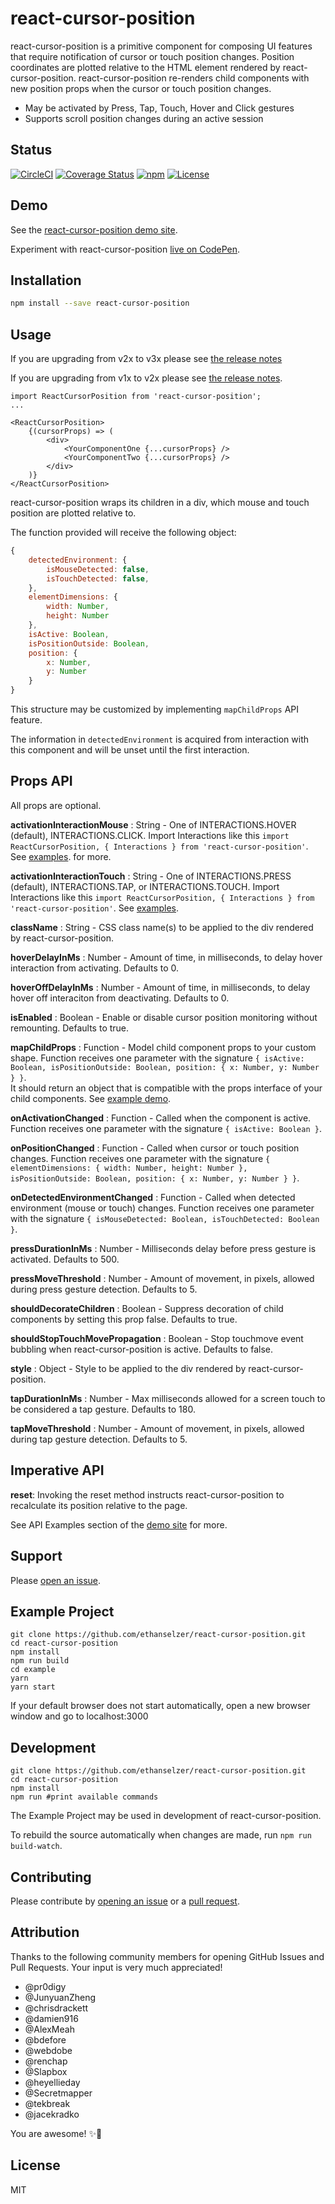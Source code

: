 # react-cursor-position
react-cursor-position is a primitive component for composing UI features that require notification of cursor or touch position changes. Position coordinates are plotted relative to the HTML element rendered by react-cursor-position. react-cursor-position re-renders child components with new position props when the cursor or touch position changes.

* May be activated by Press, Tap, Touch, Hover and Click gestures
* Supports scroll position changes during an active session



## Status

[![CircleCI](https://img.shields.io/circleci/project/github/ethanselzer/react-cursor-position.svg)](https://circleci.com/gh/ethanselzer/react-cursor-position)
[![Coverage Status](https://coveralls.io/repos/github/ethanselzer/react-cursor-position/badge.svg?branch=master)](https://coveralls.io/github/ethanselzer/react-cursor-position?branch=master)
[![npm](https://img.shields.io/npm/v/react-cursor-position.svg)](https://www.npmjs.com/package/react-cursor-position)
[![License](https://img.shields.io/badge/license-MIT-blue.svg)](https://opensource.org/licenses/MIT)

## Demo

See the [react-cursor-position demo site](https://ethanselzer.github.io/react-cursor-position).

Experiment with react-cursor-position [live on CodePen](http://codepen.io/ethanselzer/pen/ryayLK).

## Installation

```sh
npm install --save react-cursor-position
```

## Usage

If you are upgrading from v2x to v3x please see [the release notes](https://github.com/ethanselzer/react-cursor-position/releases/tag/v3.0.0)

If you are upgrading from v1x to v2x please see [the release notes](https://github.com/ethanselzer/react-cursor-position/releases/tag/v2.0.0).

```JSX
import ReactCursorPosition from 'react-cursor-position';
...

<ReactCursorPosition>
    {(cursorProps) => (
        <div>
            <YourComponentOne {...cursorProps} />
            <YourComponentTwo {...cursorProps} />
        </div>
    )}
</ReactCursorPosition>
```

react-cursor-position wraps its children in a div, which mouse and touch position
are plotted relative to.

The function provided will receive the following object:

```JavaScript
{
    detectedEnvironment: {
        isMouseDetected: false,
        isTouchDetected: false,
    },
    elementDimensions: {
        width: Number,
        height: Number
    },
    isActive: Boolean,
    isPositionOutside: Boolean,
    position: {
        x: Number,
        y: Number
    }
}
```
This structure may be customized by implementing `mapChildProps` API feature.

The information in `detectedEnvironment` is acquired from interaction with this component and will be unset until the first interaction.

## Props API

All props are optional.

**activationInteractionMouse** : String - One of INTERACTIONS.HOVER (default), INTERACTIONS.CLICK. Import Interactions like this `import ReactCursorPosition, { Interactions } from 'react-cursor-position'`. See [examples](https://ethanselzer.github.io/react-cursor-position/#/activate-by-hover). for more.

**activationInteractionTouch** : String - One of INTERACTIONS.PRESS (default), INTERACTIONS.TAP, or INTERACTIONS.TOUCH. Import Interactions like this `import ReactCursorPosition, { Interactions } from 'react-cursor-position'`. See [examples](https://ethanselzer.github.io/react-cursor-position/#/activate-by-press).

**className** : String - CSS class name(s) to be applied to the div rendered by react-cursor-position.

**hoverDelayInMs** : Number - Amount of time, in milliseconds, to delay hover interaction from activating. Defaults to 0.

**hoverOffDelayInMs** : Number - Amount of time, in milliseconds, to delay hover off interaciton from deactivating. Defaults to 0.

**isEnabled** : Boolean - Enable or disable cursor position monitoring without remounting. Defaults to true.

**mapChildProps** : Function - Model child component props to your custom shape.
Function receives one parameter with the signature
`{ isActive: Boolean, isPositionOutside: Boolean, position: { x: Number, y: Number } }`.  
It should return an object that is compatible with the props interface of your child components.
See [example demo](https://ethanselzer.github.io/react-cursor-position/#/map-child-props).

**onActivationChanged** : Function - Called when the component is active.
Function receives one parameter with the signature `{ isActive: Boolean }`.

**onPositionChanged** : Function - Called when cursor or touch position changes.
Function receives one parameter with the signature `{ elementDimensions: { width: Number, height: Number }, isPositionOutside: Boolean, position: { x: Number, y: Number } }`.

**onDetectedEnvironmentChanged** : Function - Called when detected environment (mouse or touch) changes.
Function receives one parameter with the signature `{ isMouseDetected: Boolean, isTouchDetected: Boolean }`.

**pressDurationInMs** : Number - Milliseconds delay before press gesture is activated. Defaults to 500.

**pressMoveThreshold** : Number - Amount of movement, in pixels, allowed during press gesture detection. Defaults to 5.

**shouldDecorateChildren** : Boolean - Suppress decoration of child components by
setting this prop false. Defaults to true.

**shouldStopTouchMovePropagation** : Boolean - Stop touchmove event bubbling when react-cursor-position is active. Defaults to false.

**style** : Object - Style to be applied to the div rendered by react-cursor-position.

**tapDurationInMs** : Number - Max milliseconds allowed for a screen touch to be considered a tap gesture. Defaults to 180.

**tapMoveThreshold** : Number - Amount of movement, in pixels, allowed during tap gesture detection. Defaults to 5.

## Imperative API
**reset**: Invoking the reset method instructs react-cursor-position to recalculate its position relative to the page.

See API Examples section of the [demo site](https://ethanselzer.github.io/react-cursor-position/#/) for more.

## Support

Please [open an issue](https://github.com/ethanselzer/react-cursor-position/issues).

## Example Project

```ssh
git clone https://github.com/ethanselzer/react-cursor-position.git
cd react-cursor-position
npm install
npm run build
cd example
yarn
yarn start
```

If your default browser does not start automatically, open a new browser window and go to localhost:3000

## Development

```ssh
git clone https://github.com/ethanselzer/react-cursor-position.git
cd react-cursor-position
npm install
npm run #print available commands
```
The Example Project may be used in development of react-cursor-position. 

To rebuild the source automatically when changes are made, run `npm run build-watch`.

## Contributing

Please contribute by [opening an issue](https://github.com/ethanselzer/react-cursor-position/issues)
or a [pull request](https://github.com/ethanselzer/react-cursor-position/compare/).

## Attribution

Thanks to the following community members for opening GitHub Issues and Pull Requests. Your input is very much appreciated!
* @pr0digy
* @JunyuanZheng
* @chrisdrackett
* @damien916  
* @AlexMeah
* @bdefore  
* @webdobe  
* @renchap  
* @Slapbox  
* @heyellieday
* @Secretmapper  
* @tekbreak  
* @jacekradko

You are awesome! ✨💫

## License

MIT
